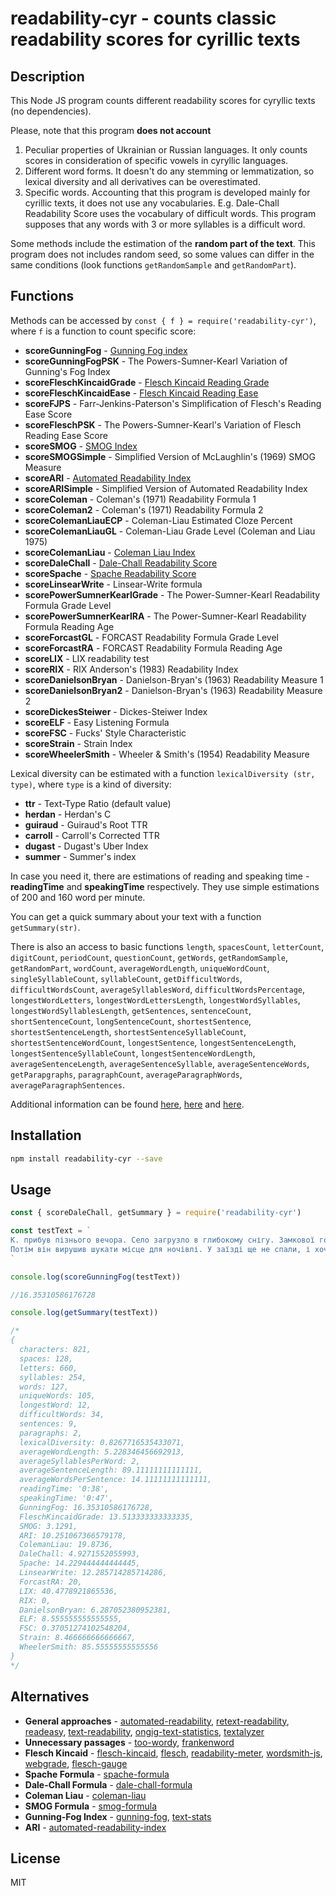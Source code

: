 # readability-cyr - counts classic readability scores for cyrillic texts

## Description

This Node JS program counts different readability scores for cyryllic texts (no dependencies).

Please, note that this program **does not account** 

1) Peculiar properties of Ukrainian or Russian languages. It only counts scores in consideration of specific vowels in cyryllic languages.
2) Different word forms. It doesn't do any stemming or lemmatization, so lexical diversity and all derivatives can be overestimated.
3) Specific words. Accounting that this program is developed mainly for cyrillic texts, it does not use any vocabularies. E.g. Dale-Chall Readability Score uses the vocabulary of difficult words. This program supposes that any words with 3 or more syllables is a difficult word.

Some methods include the estimation of the **random part of the text**. This program does not includes random seed, so some values can differ in the same conditions (look functions `getRandomSample` and `getRandomPart`).

## Functions

Methods can be accessed by `const { f } = require('readability-cyr')`, where `f` is a function to count specific score:

* **scoreGunningFog** - [Gunning Fog index](https://en.wikipedia.org/wiki/Gunning_fog_index)
* **scoreGunningFogPSK** - The Powers-Sumner-Kearl Variation of Gunning's Fog Index
* **scoreFleschKincaidGrade** - [Flesch Kincaid Reading Grade](https://en.wikipedia.org/wiki/Flesch%E2%80%93Kincaid_readability_tests)
* **scoreFleschKincaidEase** - [Flesch Kincaid Reading Ease](https://en.wikipedia.org/wiki/Flesch%E2%80%93Kincaid_readability_tests)
* **scoreFJPS** - Farr-Jenkins-Paterson's Simplification of Flesch's Reading Ease Score
* **scoreFleschPSK** - The Powers-Sumner-Kearl's Variation of Flesch Reading Ease Score
* **scoreSMOG** - [SMOG Index](https://en.wikipedia.org/wiki/SMOG)
* **scoreSMOGSimple** - Simplified Version of McLaughlin's (1969) SMOG Measure
* **scoreARI** - [Automated Readability Index](https://en.wikipedia.org/wiki/Automated_readability_index)
* **scoreARISimple** - Simplified Version of Automated Readability Index
* **scoreColeman** - Coleman's (1971) Readability Formula 1
* **scoreColeman2** - Coleman's (1971) Readability Formula 2
* **scoreColemanLiauECP** - Coleman-Liau Estimated Cloze Percent
* **scoreColemanLiauGL** - Coleman-Liau Grade Level (Coleman and Liau 1975)
* **scoreColemanLiau** - [Coleman Liau Index](https://en.wikipedia.org/wiki/Coleman%E2%80%93Liau_index)
* **scoreDaleChall** - [Dale-Chall Readability Score](https://en.wikipedia.org/wiki/Dale%E2%80%93Chall_readability_formula)
* **scoreSpache** - [Spache Readability Score](https://en.wikipedia.org/wiki/Spache_readability_formula)
* **scoreLinsearWrite** - Linsear-Write formula
* **scorePowerSumnerKearlGrade** - The Power-Sumner-Kearl Readability Formula Grade Level
* **scorePowerSumnerKearlRA** - The Power-Sumner-Kearl Readability Formula Reading Age
* **scoreForcastGL** - FORCAST Readability Formula Grade Level
* **scoreForcastRA** - FORCAST Readability Formula Reading Age
* **scoreLIX** - LIX readability test
* **scoreRIX** - RIX Anderson's (1983) Readability Index
* **scoreDanielsonBryan** - Danielson-Bryan's (1963) Readability Measure 1
* **scoreDanielsonBryan2** - Danielson-Bryan's (1963) Readability Measure 2
* **scoreDickesSteiwer** - Dickes-Steiwer Index
* **scoreELF** - Easy Listening Formula
* **scoreFSC** - Fucks' Style Characteristic
* **scoreStrain** - Strain Index
* **scoreWheelerSmith** - Wheeler & Smith's (1954) Readability Measure

Lexical diversity can be estimated with a function `lexicalDiversity (str, type)`, where `type` is a kind of diversity:

* **ttr** - Text-Type Ratio (default value)
* **herdan** - Herdan's C
* **guiraud** - Guiraud's Root TTR
* **carroll** - Carroll's Corrected TTR
* **dugast** - Dugast's Uber Index 
* **summer** - Summer's index 

In case you need it, there are estimations of reading and speaking time - **readingTime** and **speakingTime** respectively. They use simple estimations of 200 and 160 word per minute. 

You can get a quick summary about your text with a function `getSummary(str)`.

There is also an access to basic functions `length`, `spacesCount`, `letterCount`, `digitCount`, `periodCount`, `questionCount`, `getWords`, `getRandomSample`, `getRandomPart`, `wordCount`, `averageWordLength`, `uniqueWordCount`,  `singleSyllableCount`, `syllableCount`, `getDifficultWords`, `difficultWordsCount`, `averageSyllablesWord`, `difficultWordsPercentage`, `longestWordLetters`, `longestWordLettersLength`, `longestWordSyllables`, `longestWordSyllablesLength`, `getSentences`, `sentenceCount`,  `shortSentenceCount`, `longSentenceCount`, `shortestSentence`, `shortestSentenceLength`, `shortestSentenceSyllableCount`, `shortestSentenceWordCount`, `longestSentence`, `longestSentenceLength`, `longestSentenceSyllableCount`, `longestSentenceWordLength`, `averageSentenceLength`, `averageSentenceSyllable`, `averageSentenceWords`, `getParapgraphs`, `paragraphCount`, `averageParagraphWords`, `averageParagraphSentences`.

Additional information can be found [here](http://science.lpnu.ua/sites/default/files/journal-paper/2019/jun/16807/014081085.pdf), [here](https://quanteda.io/reference/textstat_readability.html) and [here](https://scholarworks.wmich.edu/cgi/viewcontent.cgi?referer=https://en.wikipedia.org/&httpsredir=1&article=1792&context=reading_horizons).

## Installation

```bash
npm install readability-cyr --save
```

## Usage

```js
const { scoreDaleChall, getSummary } = require('readability-cyr')

const testText = `
К. прибув пізнього вечора. Село загрузло в глибокому снігу. Замкової гори не було видно, її поглинули туман і темрява, жоден, навіть слабенький, промінчик світла не виказував існування великого Замку. К. довго стояв на дерев'яному містку, який з'єднував гостинець із Селом, і вдивлявся в те, що здавалося порожнечею.
Потім він вирушив шукати місце для ночівлі. У заїзді ще не спали, і хоча в господаря, розгубленого несподіваним пізнім візитом, не виявилося для гостя вільної кімнати, він запропонував К. нічліг на солом'яній підстилці в загальному залі. К. погодився. Кілька селян ще сиділи за пивом, але прибулий не хотів ні з ким спілкуватися, тому приніс собі солом'яну підстилку з горища і влігся поближче до печі. Було тепло, селяни сиділи тихо, він ще трохи спостерігав за ними втомленим поглядом, а далі заснув.
`

console.log(scoreGunningFog(testText))

//16.35310586176728

console.log(getSummary(testText))

/*
{
  characters: 821,
  spaces: 128,
  letters: 660,
  syllables: 254,
  words: 127,
  uniqueWords: 105,
  longestWord: 12,
  difficultWords: 34,
  sentences: 9,
  paragraphs: 2,
  lexicalDiversity: 0.8267716535433071,
  averageWordLength: 5.228346456692913,
  averageSyllablesPerWord: 2,
  averageSentenceLength: 89.11111111111111,
  averageWordsPerSentence: 14.11111111111111,
  readingTime: '0:38',
  speakingTime: '0:47',
  GunningFog: 16.35310586176728,
  FleschKincaidGrade: 13.513333333333335,
  SMOG: 3.1291,
  ARI: 10.251067366579178,
  ColemanLiau: 19.8736,
  DaleChall: 4.9271552055993,
  Spache: 14.229444444444445,
  LinsearWrite: 12.285714285714286,
  ForcastRA: 20,
  LIX: 40.4778921865536,
  RIX: 0,
  DanielsonBryan: 6.287052380952381,
  ELF: 8.555555555555555,
  FSC: 0.37051274102548204,
  Strain: 8.466666666666667,
  WheelerSmith: 85.55555555555556
}
*/

```

## Alternatives

* **General approaches** - [automated-readability](https://www.npmjs.com/package/automated-readability), [retext-readability](https://www.npmjs.com/package/retext-readability), [readeasy](https://www.npmjs.com/package/readeasy), [text-readability](https://www.npmjs.com/package/text-readability), [ongig-text-statistics](https://www.npmjs.com/package/ongig-text-statistics), [textalyzer](https://www.npmjs.com/package/textalyzer)
* **Unnecessary passages** - [too-wordy](https://www.npmjs.com/package/too-wordy), [frankenword](https://www.npmjs.com/package/frankenword)
* **Flesch Kincaid** - [flesch-kincaid](https://www.npmjs.com/package/flesch-kincaid), [flesch](https://www.npmjs.com/package/flesch), [readability-meter](https://www.npmjs.com/package/readability-meter), [wordsmith-js](https://www.npmjs.com/package/wordsmith-js), [webgrade](https://www.npmjs.com/package/webgrade), [flesch-gauge](https://www.npmjs.com/package/flesch-gauge)
* **Spache Formula** - [spache-formula](https://www.npmjs.com/package/spache-formula)
* **Dale-Chall Formula** - [dale-chall-formula](https://www.npmjs.com/package/dale-chall-formula)
* **Coleman Liau** - [coleman-liau](https://www.npmjs.com/package/coleman-liau)
* **SMOG Formula** - [smog-formula](https://www.npmjs.com/package/smog-formula)
* **Gunning-Fog Index** - [gunning-fog](https://www.npmjs.com/package/gunning-fog), [text-stats](https://www.npmjs.com/package/text-stats)
* **ARI** - [automated-readability-index](https://www.npmjs.com/package/automated-readability-index)

## License

MIT
